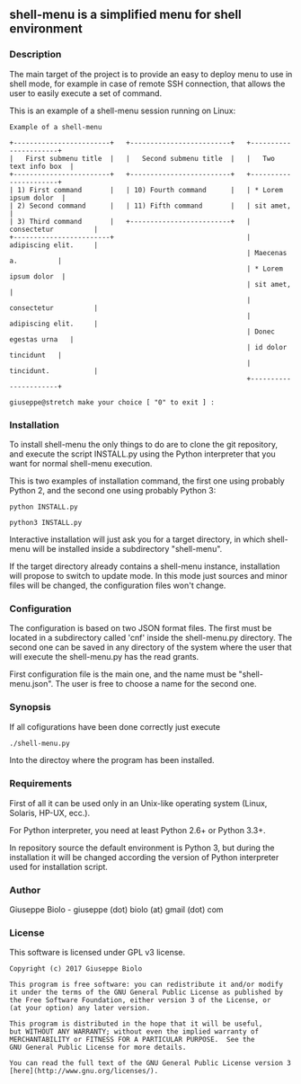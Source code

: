 ## shell-menu is a simplified menu for shell environment


### Description

The main target of the project is to provide an easy to deploy menu to use in
shell mode, for example in case of remote SSH connection, that allows the user
to easily execute a set of command.

This is an example of a shell-menu session running on Linux:
```
Example of a shell-menu

+------------------------+   +-------------------------+   +----------------------+
|   First submenu title  |   |   Second submenu title  |   |   Two text info box  |
+------------------------+   +-------------------------+   +----------------------+
| 1) First command       |   | 10) Fourth command      |   | * Lorem ipsum dolor  |
| 2) Second command      |   | 11) Fifth command       |   | sit amet,            |
| 3) Third command       |   +-------------------------+   | consectetur          |
+------------------------+                                 | adipiscing elit.     |
                                                           | Maecenas a.          |
                                                           | * Lorem ipsum dolor  |
                                                           | sit amet,            |
                                                           | consectetur          |
                                                           | adipiscing elit.     |
                                                           | Donec egestas urna   |
                                                           | id dolor tincidunt   |
                                                           | tincidunt.           |
                                                           +----------------------+

giuseppe@stretch make your choice [ "0" to exit ] :
```


### Installation

To install shell-menu the only things to do are to clone the git repository,
and execute the script INSTALL.py using the Python interpreter that you want
for normal shell-menu execution.

This is two examples of installation command, the first one using probably Python 2,
and the second one using probably Python 3:
```
python INSTALL.py
```
```
python3 INSTALL.py
```
Interactive installation will just ask you for a target directory, in which
shell-menu will be installed inside a subdirectory "shell-menu".

If the target directory already contains a shell-menu instance, installation
will propose to switch to update mode. In this mode just sources and minor
files will be changed, the configuration files won't change.


### Configuration

The configuration is based on two JSON format files. The first must be located
in a subdirectory called 'cnf' inside the shell-menu.py directory.
The second one can be saved in any directory of the system where the user that
will execute the shell-menu.py has the read grants.

First configuration file is the main one, and the name must be "shell-menu.json".
The user is free to choose a name for the second one.


### Synopsis

If all cofigurations have been done correctly just execute
```markdown
./shell-menu.py
```
Into the directoy where the program has been installed.


### Requirements

First of all it can be used only in an Unix-like operating system
(Linux, Solaris, HP-UX, ecc.).

For Python interpreter, you need at least Python 2.6+ or Python 3.3+.

In repository source the default environment is Python 3, but during the
installation it will be changed according the version of Python interpreter
used for installation script.


### Author

Giuseppe Biolo - giuseppe (dot) biolo (at) gmail (dot) com


### License

This software is licensed under GPL v3 license.
```
Copyright (c) 2017 Giuseppe Biolo

This program is free software: you can redistribute it and/or modify
it under the terms of the GNU General Public License as published by
the Free Software Foundation, either version 3 of the License, or
(at your option) any later version.

This program is distributed in the hope that it will be useful,
but WITHOUT ANY WARRANTY; without even the implied warranty of
MERCHANTABILITY or FITNESS FOR A PARTICULAR PURPOSE.  See the
GNU General Public License for more details.

You can read the full text of the GNU General Public License version 3
[here](http://www.gnu.org/licenses/).
```
